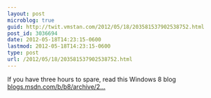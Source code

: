 ```yaml
---
layout: post
microblog: true
guid: http://twit.vmstan.com/2012/05/18/203581537902538752.html
post_id: 3036694
date: 2012-05-18T14:23:15-0600
lastmod: 2012-05-18T14:23:15-0600
type: post
url: /2012/05/18/203581537902538752.html
---
```

If you have three hours to spare, read this Windows 8 blog <a href="http://blogs.msdn.com/b/b8/archive/2012/05/18/creating-the-windows-8-user-experience.aspx">blogs.msdn.com/b/b8/archive/2…</a>
